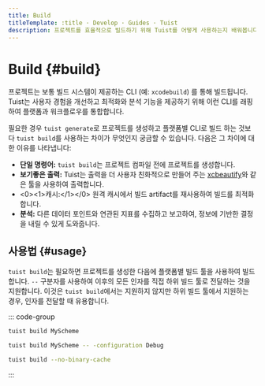 ```yaml
---
title: Build
titleTemplate: :title · Develop · Guides · Tuist
description: 프로젝트를 효율적으로 빌드하기 위해 Tuist를 어떻게 사용하는지 배워봅니다.
---
```


# Build {#build}

프로젝트는 보통 빌드 시스템이 제공하는 CLI (예: `xcodebuild`) 를 통해 빌드됩니다. Tuist는 사용자 경험을 개선하고 최적화와 분석 기능을 제공하기 위해 이런 CLI를 래핑하여 플랫폼과 워크플로우를 통합합니다.

필요한 경우 `tuist generate`로 프로젝트를 생성하고 플랫폼별 CLI로 빌드 하는 것보다 `tuist build`를 사용하는 차이가 무엇인지 궁금할 수 있습니다. 다음은 그 차이에 대한 이유를 나타냅니다:

- **단일 명령어:** `tuist build`는 프로젝트 컴파일 전에 프로젝트를 생성합니다.
- **보기좋은 출력:** Tuist는 출력을 더 사용자 친화적으로 만들어 주는 [xcbeautify](https://github.com/cpisciotta/xcbeautify)와 같은 툴을 사용하여 출력합니다.
- <0><1>캐시:</1></0> 원격 캐시에서 빌드 artifact를 재사용하여 빌드를 최적화 합니다.
- **분석:** 다른 데이터 포인트와 연관된 지표를 수집하고 보고하여, 정보에 기반한 결정을 내릴 수 있게 도와줍니다.

## 사용법 {#usage}

`tuist build`는 필요하면 프로젝트를 생성한 다음에 플랫폼별 빌드 툴을 사용하여 빌드합니다. `--` 구분자를 사용하여 이후의 모든 인자를 직접 하위 빌드 툴로 전달하는 것을 지원합니다. 이것은 `tuist build`에서는 지원하지 않지만 하위 빌드 툴에서 지원하는 경우, 인자를 전달할 때 유용합니다.

::: code-group

```bash [Build a scheme]
tuist build MyScheme
```

```bash [Build a specific configuration]
tuist build MyScheme -- -configuration Debug
```

```bash [Build all schemes without binary cache]
tuist build --no-binary-cache
```

:::
